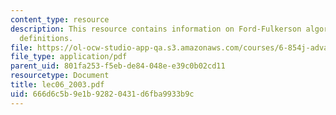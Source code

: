 ```yaml
---
content_type: resource
description: This resource contains information on Ford-Fulkerson algorithm and some
  definitions.
file: https://ol-ocw-studio-app-qa.s3.amazonaws.com/courses/6-854j-advanced-algorithms-fall-2005/666d6c5b9e1b92820431d6fba9933b9c_lec06_2003.pdf
file_type: application/pdf
parent_uid: 801fa253-f5eb-de84-048e-e39c0b02cd11
resourcetype: Document
title: lec06_2003.pdf
uid: 666d6c5b-9e1b-9282-0431-d6fba9933b9c
---
```

